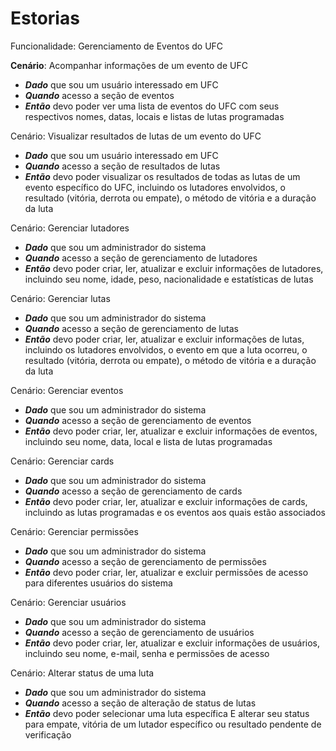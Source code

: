 
# Estorias

Funcionalidade: Gerenciamento de Eventos do UFC

**Cenário**: Acompanhar informações de um evento de UFC

 - ***Dado*** que sou um usuário interessado em UFC
- ***Quando*** acesso a seção de eventos
- ***Então*** devo poder ver uma lista de eventos do UFC com seus respectivos nomes, datas, locais e listas de lutas programadas

Cenário: Visualizar resultados de lutas de um evento do UFC
- ***Dado*** que sou um usuário interessado em UFC
- ***Quando***  acesso a seção de resultados de lutas
- ***Então***  devo poder visualizar os resultados de todas as lutas de um evento específico do UFC, incluindo os lutadores envolvidos, o resultado (vitória, derrota ou empate), o método de vitória e a duração da luta

Cenário: Gerenciar lutadores
- ***Dado*** que sou um administrador do sistema
- ***Quando***  acesso a seção de gerenciamento de lutadores
- ***Então*** devo poder criar, ler, atualizar e excluir informações de lutadores, incluindo seu nome, idade, peso, nacionalidade e estatísticas de lutas

Cenário: Gerenciar lutas
- ***Dado*** que sou um administrador do sistema
- ***Quando***  acesso a seção de gerenciamento de lutas
- ***Então*** devo poder criar, ler, atualizar e excluir informações de lutas, incluindo os lutadores envolvidos, o evento em que a luta ocorreu, o resultado (vitória, derrota ou empate), o método de vitória e a duração da luta

Cenário: Gerenciar eventos
- ***Dado*** que sou um administrador do sistema
- ***Quando*** acesso a seção de gerenciamento de eventos
- ***Então*** devo poder criar, ler, atualizar e excluir informações de eventos, incluindo seu nome, data, local e lista de lutas programadas

Cenário: Gerenciar cards
- ***Dado*** que sou um administrador do sistema
- ***Quando***  acesso a seção de gerenciamento de cards
- ***Então*** devo poder criar, ler, atualizar e excluir informações de cards, incluindo as lutas programadas e os eventos aos quais estão associados

Cenário: Gerenciar permissões
- ***Dado*** que sou um administrador do sistema
- ***Quando*** acesso a seção de gerenciamento de permissões
- ***Então*** devo poder criar, ler, atualizar e excluir permissões de acesso para diferentes usuários do sistema

Cenário: Gerenciar usuários
- ***Dado*** que sou um administrador do sistema
- ***Quando***  acesso a seção de gerenciamento de usuários
- ***Então*** devo poder criar, ler, atualizar e excluir informações de usuários, incluindo seu nome, e-mail, senha e permissões de acesso

Cenário: Alterar status de uma luta
- ***Dado***  que sou um administrador do sistema
- ***Quando*** acesso a seção de alteração de status de lutas
- ***Então*** devo poder selecionar uma luta específica
E alterar seu status para empate, vitória de um lutador específico ou resultado pendente de verificação
